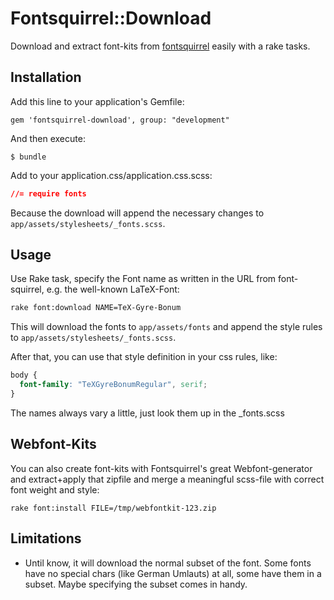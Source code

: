 # Fontsquirrel::Download

Download and extract font-kits from [fontsquirrel](http://www.fontsquirrel.com/fontface) easily with a rake tasks.

## Installation

Add this line to your application's Gemfile:

    gem 'fontsquirrel-download', group: "development"

And then execute:

    $ bundle

Add to your application.css/application.css.scss:

```css
//= require fonts
```

Because the download will append the necessary changes to ``app/assets/stylesheets/_fonts.scss``.

## Usage



Use Rake task, specify the Font name as written in the URL from font-squirrel, e.g. the well-known LaTeX-Font:

```bash
rake font:download NAME=TeX-Gyre-Bonum
```

This will download the fonts to ``app/assets/fonts`` and append the style rules to ``app/assets/stylesheets/_fonts.scss``.

After that, you can use that style definition in your css rules, like:

```css
body {
  font-family: "TeXGyreBonumRegular", serif;
}
```

The names always vary a little, just look them up in the \_fonts.scss


## Webfont-Kits

You can also create font-kits with Fontsquirrel's great Webfont-generator and extract+apply that zipfile and merge a meaningful scss-file with correct font weight and style:

```
rake font:install FILE=/tmp/webfontkit-123.zip
```


## Limitations

* Until know, it will download the normal subset of the font.
  Some fonts have no special chars (like German Umlauts) at all, some have them in a subset. Maybe specifying the subset comes in handy.
